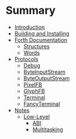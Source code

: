 Summary
=======

-	[Introduction](introduction.md)
-	[Building and Installing](building-and-installing.md)
-	[Forth Documentation](forth/README.md)
	-	[Structures](forth/structures.md)
	-	[Words](forth/words.md)
-	[Protocols](protocols/README.md)
	-	[Debug](protocols/debug.md)
	-	[ByteInputStream](protocols/byte-input-stream.md)
	-	[ByteOutputStream](protocols/byte-output-stream.md)
	-	[PixelFB](protocols/pixelfb.md)
	-	[GlyphFB](protocols/glyphfb.md)
	-	[Terminal](protocols/terminal.md)
	-	[FancyTerminal](protocols/fancy-terminal.md)
-	[Notes](notes/README.md)
	-	[Low-Level](notes/low-level/README.md)
		-	[ABI](notes/low-level/abi.md)
		-	[Multitasking](notes/low-level/multitasking.md)
